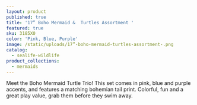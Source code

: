 ```yaml
---
layout: product
published: true
title: '17” Boho Mermaid &  Turtles Assortment '
featured: true
sku: 3185X0
color: 'Pink, Blue, Purple'
image: /static/uploads/17”-boho-mermaid-turtles-assortment-.png
catalog:
  - sealife-wildlife
product_collections:
  - mermaids
---
```

Meet the Boho Mermaid Turtle Trio! This set comes in pink, blue and purple accents, and features a matching bohemian tail print. Colorful, fun and a great play value, grab them before they swim away.
